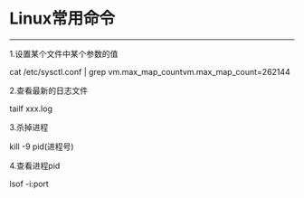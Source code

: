 # Linux常用命令
***
1.设置某个文件中某个参数的值

cat /etc/sysctl.conf | grep vm.max_map_countvm.max_map_count=262144

2.查看最新的日志文件 

tailf xxx.log

3.杀掉进程

kill -9 pid(进程号)

4.查看进程pid

lsof -i:port
